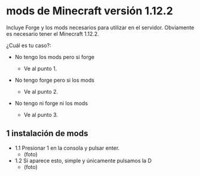 # mods de Minecraft versión 1.12.2

Incluye Forge y los mods necesarios para utilizar en el servidor. Obviamente es necesario tener el Minecraft 1.12.2.

¿Cuál es tu caso?:

- No tengo los mods pero si forge
    - Ve al punto 1.

- No tengo forge pero si los mods
    - Ve al punto 2.

- No tengo ni forge ni los mods
    - Ve al punto 3.

## 1 instalación de mods

- 1.1 Presionar 1 en la consola y pulsar enter.
    - (foto)
- 1.2 Si aparece esto, simple y únicamente pulsamos la D
    - (foto)